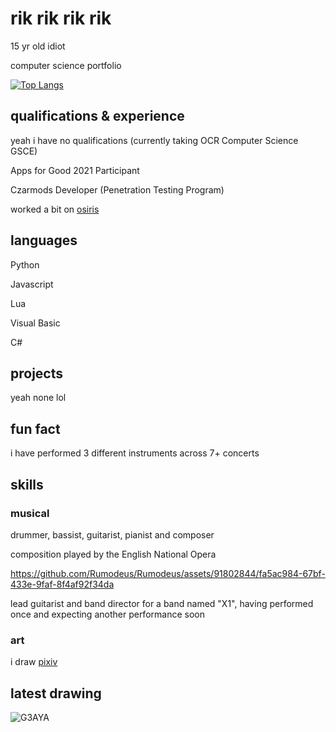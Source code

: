 # rik rik rik rik

15 yr old idiot 

computer science portfolio

[![Top Langs](https://github-readme-stats-git-masterrstaa-rickstaa.vercel.app/api/top-langs/?username=Rumodeus)](https://github.com/Rumodeus/github-readme-stats)


## qualifications & experience

yeah i have no qualifications (currently taking OCR Computer Science GSCE)

Apps for Good 2021 Participant

Czarmods Developer (Penetration Testing Program)

worked a bit on [osiris](https://github.com/DisECtRy/osiris)
## languages

Python

Javascript

Lua

Visual Basic

C#

## projects

yeah none lol

## fun fact

i have performed 3 different instruments across 7+ concerts


## skills

### musical

drummer, bassist, guitarist, pianist and composer

composition played by the English National Opera


https://github.com/Rumodeus/Rumodeus/assets/91802844/fa5ac984-67bf-433e-9faf-8f4af92f34da



lead guitarist and band director for a band named "X1", having performed once and expecting another performance soon



### art

i draw [pixiv](https://www.pixiv.net/en/users/68209246)


## latest drawing
![G3AYA](https://media.discordapp.net/attachments/1056577701382729778/1237112323316125787/amaya_alleys.png?ex=663dc1e2&is=663c7062&hm=0b46c8aa4f2e5c3a032b66629e6cf8c70a8c85b57fed34f3c4a78ca3cc2ad788&)


<!--
**Rumodeus/Rumodeus** is a ✨ _special_ ✨ repository because its `README.md` (this file) appears on your GitHub profile.

Here are some ideas to get you started:

- 🔭 I’m currently working on ...
- 🌱 I’m currently learning ...
- 👯 I’m looking to collaborate on ...
- 🤔 I’m looking for help with ...
- 💬 Ask me about ...
- 📫 How to reach me: ...
- 😄 Pronouns: ...
- ⚡ Fun fact: ...
-->

